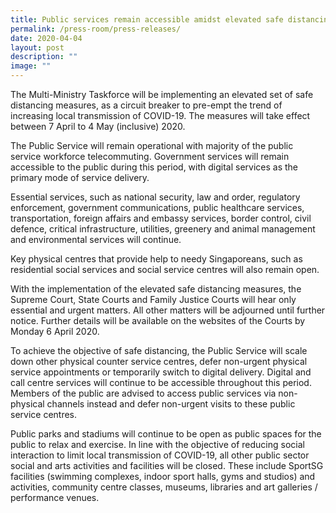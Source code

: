 ```yaml
---
title: Public services remain accessible amidst elevated safe distancing measures
permalink: /press-room/press-releases/
date: 2020-04-04
layout: post
description: ""
image: ""
---
```

The Multi-Ministry Taskforce will be implementing an elevated set of safe distancing measures, as a circuit breaker to pre-empt the trend of increasing local transmission of COVID-19. The measures will take effect between 7 April to 4 May (inclusive) 2020.   
  
The Public Service will remain operational with majority of the public service workforce telecommuting. Government services will remain accessible to the public during this period, with digital services as the primary mode of service delivery.   
  
Essential services, such as national security, law and order, regulatory enforcement, government communications, public healthcare services, transportation, foreign affairs and embassy services, border control, civil defence, critical infrastructure, utilities, greenery and animal management and environmental services will continue.  
  
Key physical centres that provide help to needy Singaporeans, such as residential social services and social service centres will also remain open.   
  
With the implementation of the elevated safe distancing measures, the Supreme Court, State Courts and Family Justice Courts will hear only essential and urgent matters. All other matters will be adjourned until further notice. Further details will be available on the websites of the Courts by Monday 6 April 2020.  
  
To achieve the objective of safe distancing, the Public Service will scale down other physical counter service centres, defer non-urgent physical service appointments or temporarily switch to digital delivery. Digital and call centre services will continue to be accessible throughout this period. Members of the public are advised to access public services via non-physical channels instead and defer non-urgent visits to these public service centres.    
  
Public parks and stadiums will continue to be open as public spaces for the public to relax and exercise. In line with the objective of reducing social interaction to limit local transmission of COVID-19, all other public sector social and arts activities and facilities will be closed. These include SportSG facilities (swimming complexes, indoor sport halls, gyms and studios) and activities, community centre classes, museums, libraries and art galleries / performance venues.